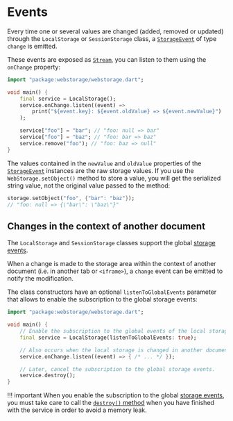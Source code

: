 # Events
Every time one or several values are changed (added, removed or updated) through the `LocalStorage` or `SessionStorage` class,
a [`StorageEvent`](https://api.dart.dev/stable/dart-html/StorageEvent-class.html) of type `change` is emitted.

These events are exposed as [`Stream`](https://api.dart.dev/stable/dart-async/Stream-class.html), you can listen to them using the `onChange` property:

``` dart
import "package:webstorage/webstorage.dart";

void main() {
	final service = LocalStorage();
	service.onChange.listen((event) =>
		print("${event.key}: ${event.oldValue} => ${event.newValue}")
	);

	service["foo"] = "bar"; // "foo: null => bar"
	service["foo"] = "baz"; // "foo: bar => baz"
	service.remove("foo"); // "foo: baz => null"
}
```

The values contained in the `newValue` and `oldValue` properties of the [`StorageEvent`](https://api.dart.dev/stable/dart-html/StorageEvent-class.html) instances are the raw storage values.
If you use the `WebStorage.setObject()` method to store a value, you will get the serialized string value, not the original value passed to the method:

``` dart
storage.setObject("foo", {"bar": "baz"});
// "foo: null => {\"bar\": \"baz\"}"
```

## Changes in the context of another document
The `LocalStorage` and `SessionStorage` classes support the global [storage events](https://developer.mozilla.org/en-US/docs/Web/API/Window/storage_event).

When a change is made to the storage area within the context of another document (i.e. in another tab or `<iframe>`), a `change` event can be emitted to notify the modification.

The class constructors have an optional `listenToGlobalEvents` parameter that allows to enable the subscription to the global storage events:

``` dart
import "package:webstorage/webstorage.dart";

void main() {
	// Enable the subscription to the global events of the local storage.
	final service = LocalStorage(listenToGlobalEvents: true);

	// Also occurs when the local storage is changed in another document.
	service.onChange.listen((event) => { /* ... */ });

	// Later, cancel the subscription to the global storage events.
	service.destroy();
}
```

!!! important
	When you enable the subscription to the global [storage events](https://developer.mozilla.org/en-US/docs/Web/API/Window/storage_event), you must take care to call the [`destroy()` method](api.md) when you have finished with the service in order to avoid a memory leak.
